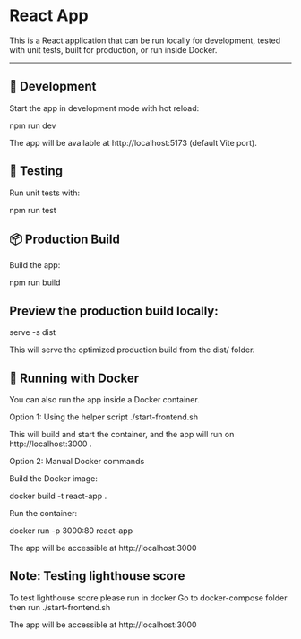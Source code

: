 # React App

This is a React application that can be run locally for development, tested with unit tests, built for production, or run inside Docker.

---

## 🚀 Development

Start the app in development mode with hot reload:

npm run dev

The app will be available at http://localhost:5173
 (default Vite port).

 ## 🧪 Testing

Run unit tests with:

npm run test

## 📦 Production Build

Build the app:

npm run build


## Preview the production build locally:

serve -s dist


This will serve the optimized production build from the dist/ folder.

## 🐳 Running with Docker

You can also run the app inside a Docker container.

Option 1: Using the helper script
./start-frontend.sh


This will build and start the container, and the app will run on http://localhost:3000
.

Option 2: Manual Docker commands

Build the Docker image:

docker build -t react-app .


Run the container:

docker run -p 3000:80 react-app


The app will be accessible at http://localhost:3000

## Note: Testing lighthouse score 

To test lighthouse score please run in docker 
Go to docker-compose folder
then run ./start-frontend.sh

The app will be accessible at http://localhost:3000